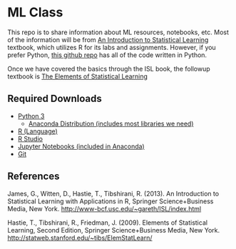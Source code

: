 # ML Class

This repo is to share information about ML resources, notebooks, etc. 
Most of the information will be from [An Introduction to Statistical Learning](http://www-bcf.usc.edu/~gareth/ISL/) textbook, which utilizes R for its labs and assignments. However, if you prefer Python, [this github repo](https://github.com/JWarmenhoven/ISLR-python) has all of the code written in Python. 

Once we have covered the basics through the ISL book, the followup textbook is [The Elements of Statistical Learning](https://web.stanford.edu/~hastie/ElemStatLearn//)

## Required Downloads

* [Python 3](https://python.org/)
	* [Anaconda Distribution (includes most libraries we need)](https://www.anaconda.com/download/#macos)
* [R (Language)](https://www.r-project.org/)
* [R Studio](https://www.rstudio.com/products/rstudio/download/)
* [Jupyter Notebooks (included in Anaconda)](https://jupyter.org/)
* [Git](https://git-scm.com/)

## References

James, G., Witten, D., Hastie, T., Tibshirani, R. (2013). An Introduction to Statistical Learning with Applications in R, Springer Science+Business Media, New York. http://www-bcf.usc.edu/~gareth/ISL/index.html

Hastie, T., Tibshirani, R., Friedman, J. (2009). Elements of Statistical Learning, Second Edition, Springer Science+Business Media, New York. http://statweb.stanford.edu/~tibs/ElemStatLearn/

